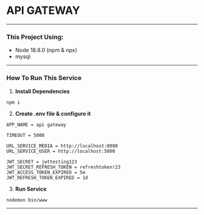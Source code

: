 # API GATEWAY
---
### This Project Using:
- Node 18.8.0 (npm & npx)
- mysql
---

### How To Run This Service
1. **Install Dependencies**
```
npm i
```
2. **Create .env file & configure it**
```
APP_NAME = api gateway

TIMEOUT = 5000

URL_SERVICE_MEDIA = http://localhost:8080
URL_SERVICE_USER = http://localhost:5000

JWT_SECRET = jwttesting123
JWT_SECRET_REFRESH_TOKEN = refreshtoken!23
JWT_ACCESS_TOKEN_EXPIRED = 5m
JWT_REFRESH_TOKEN_EXPIRED = 1d
```
3. **Run Service**
```
nodemon bin/www
```
---
